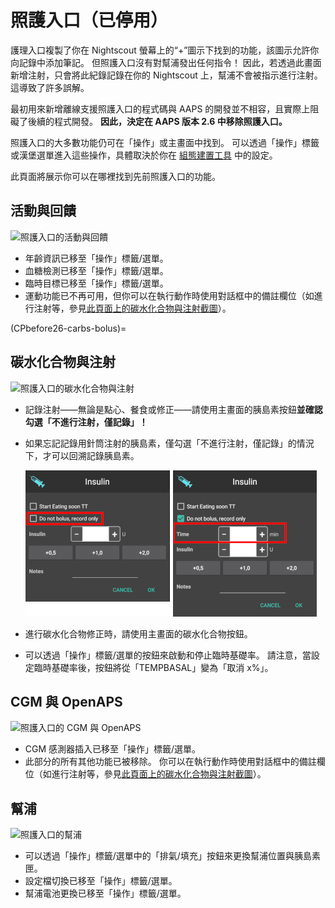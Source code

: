 # 照護入口（已停用）

護理入口複製了你在 Nightscout 螢幕上的“+”圖示下找到的功能，該圖示允許你向記錄中添加筆記。 但照護入口沒有對幫浦發出任何指令！ 因此，若透過此畫面新增注射，只會將此紀錄記錄在你的 Nightscout 上，幫浦不會被指示進行注射。 這導致了許多誤解。

最初用來新增離線支援照護入口的程式碼與 AAPS 的開發並不相容，且實際上阻礙了後續的程式開發。 **因此，決定在 AAPS 版本 2.6 中移除照護入口。**

照護入口的大多數功能仍可在「操作」或主畫面中找到。 可以透過「操作」標籤或漢堡選單進入這些操作，具體取決於你在 [組態建置工具](../Configuration/Config-Builder.md) 中的設定。

此頁面將展示你可以在哪裡找到先前照護入口的功能。

## 活動與回饋

![照護入口的活動與回饋](../images/Careportal_25_26_1_IIb.png)

- 年齡資訊已移至「操作」標籤/選單。
- 血糖檢測已移至「操作」標籤/選單。
- 臨時目標已移至「操作」標籤/選單。
- 運動功能已不再可用，但你可以在執行動作時使用對話框中的備註欄位（如進行注射等，參見[此頁面上的碳水化合物與注射截圖](CPbefore26-carbs-bolus)）。

(CPbefore26-carbs-bolus)=

## 碳水化合物與注射

![照護入口的碳水化合物與注射](../images/Careportal_25_26_2_IIa.png)

- 記錄注射——無論是點心、餐食或修正——請使用主畫面的胰島素按鈕**並確認勾選「不進行注射，僅記錄」！**

- 如果忘記記錄用針筒注射的胰島素，僅勾選「不進行注射，僅記錄」的情況下，才可以回溯記錄胰島素。

  ![透過胰島素按鈕回溯記錄胰島素](../images/Careportal_25_26_5.png)

- 進行碳水化合物修正時，請使用主畫面的碳水化合物按鈕。

- 可以透過「操作」標籤/選單的按鈕來啟動和停止臨時基礎率。 請注意，當設定臨時基礎率後，按鈕將從「TEMPBASAL」變為「取消 x%」。

## CGM 與 OpenAPS

![照護入口的 CGM 與 OpenAPS](../images/Careportal_25_26_3_IIa.png)

- CGM 感測器插入已移至「操作」標籤/選單。
- 此部分的所有其他功能已被移除。 你可以在執行動作時使用對話框中的備註欄位（如進行注射等，參見[此頁面上的碳水化合物與注射截圖](CPbefore26-carbs-bolus)）。

## 幫浦

![照護入口的幫浦](../images/Careportal_25_26_4_IIb.png)

- 可以透過「操作」標籤/選單中的「排氣/填充」按鈕來更換幫浦位置與胰島素匣。
- 設定檔切換已移至「操作」標籤/選單。
- 幫浦電池更換已移至「操作」標籤/選單。
